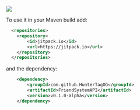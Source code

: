 [![](https://jitpack.io/v/HunterTagOG/FriendSystemAPI.svg)](https://jitpack.io/#HunterTagOG/FriendSystemAPI)

To use it in your Maven build add:
```xml
  <repositories>
	<repository>
	    <id>jitpack.io</id>
	    <url>https://jitpack.io</url>
	</repository>
  </repositories>
```

and the dependency:

```xml
	<dependency>
	    <groupId>com.github.HunterTagOG</groupId>
	    <artifactId>FriendSystemAPI</artifactId>
	    <version>v0.1.0-alpha</version>
	</dependency>
```
